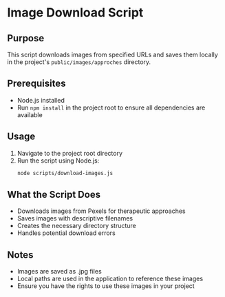 # Image Download Script

## Purpose
This script downloads images from specified URLs and saves them locally in the project's `public/images/approches` directory.

## Prerequisites
- Node.js installed
- Run `npm install` in the project root to ensure all dependencies are available

## Usage
1. Navigate to the project root directory
2. Run the script using Node.js:
   ```bash
   node scripts/download-images.js
   ```

## What the Script Does
- Downloads images from Pexels for therapeutic approaches
- Saves images with descriptive filenames
- Creates the necessary directory structure
- Handles potential download errors

## Notes
- Images are saved as .jpg files
- Local paths are used in the application to reference these images
- Ensure you have the rights to use these images in your project
